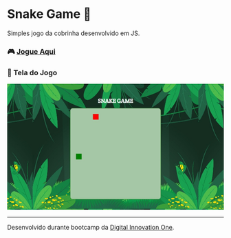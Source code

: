 # Snake Game :snake:
Simples jogo da cobrinha desenvolvido em JS.

### :video_game: [Jogue Aqui](https://williamgrohe.github.io/Snake-Game/)
### :art: Tela do Jogo
![TelaJogo](./Images/TelaJogo.jpeg)

------

Desenvolvido durante bootcamp da [Digital Innovation One](https://digitalinnovation.one/).